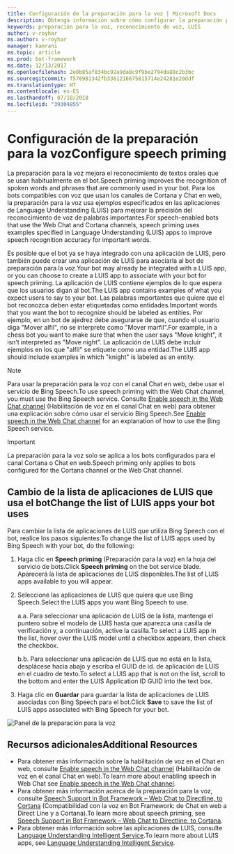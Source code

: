 ```yaml
---
title: Configuración de la preparación para la voz | Microsoft Docs
description: Obtenga información sobre cómo configurar la preparación para la voz para el servicio de bots mediante Azure Portal.
keywords: preparación para la voz, reconocimiento de voz, LUIS
author: v-royhar
ms.author: v-royhar
manager: kamrani
ms.topic: article
ms.prod: bot-framework
ms.date: 12/13/2017
ms.openlocfilehash: 2e0b85af834bc92a9da8c9f9be2794da88c2b3bc
ms.sourcegitcommit: f576981342fb3361216675815714e24281e20ddf
ms.translationtype: HT
ms.contentlocale: es-ES
ms.lasthandoff: 07/18/2018
ms.locfileid: "39304855"
---
```

# <a name="configure-speech-priming"></a><span data-ttu-id="b40d2-104">Configuración de la preparación para la voz</span><span class="sxs-lookup"><span data-stu-id="b40d2-104">Configure speech priming</span></span>

<span data-ttu-id="b40d2-105">La preparación para la voz mejora el reconocimiento de textos orales que se usan habitualmente en el bot.</span><span class="sxs-lookup"><span data-stu-id="b40d2-105">Speech priming improves the recognition of spoken words and phrases that are commonly used in your bot.</span></span> <span data-ttu-id="b40d2-106">Para los bots compatibles con voz que usan los canales de Cortana y Chat en web, la preparación para la voz usa ejemplos especificados en las aplicaciones de Language Understanding (LUIS) para mejorar la precisión del reconocimiento de voz de palabras importantes.</span><span class="sxs-lookup"><span data-stu-id="b40d2-106">For speech-enabled bots that use the Web Chat and Cortana channels, speech priming uses examples specified in Language Understanding (LUIS) apps to improve speech recognition accuracy for important words.</span></span>

<span data-ttu-id="b40d2-107">Es posible que el bot ya se haya integrado con una aplicación de LUIS, pero también puede crear una aplicación de LUIS para asociarla al bot de preparación para la voz.</span><span class="sxs-lookup"><span data-stu-id="b40d2-107">Your bot may already be integrated with a LUIS app, or you can choose to create a LUIS app to associate with your bot for speech priming.</span></span> <span data-ttu-id="b40d2-108">La aplicación de LUIS contiene ejemplos de lo que espera que los usuarios digan al bot.</span><span class="sxs-lookup"><span data-stu-id="b40d2-108">The LUIS app contains examples of what you expect users to say to your bot.</span></span> <span data-ttu-id="b40d2-109">Las palabras importantes que quiere que el bot reconozca deben estar etiquetadas como entidades.</span><span class="sxs-lookup"><span data-stu-id="b40d2-109">Important words that you want the bot to recognize should be labeled as entities.</span></span> <span data-ttu-id="b40d2-110">Por ejemplo, en un bot de ajedrez debe asegurarse de que, cuando el usuario diga "Mover alfil", no se interprete como "Mover marfil".</span><span class="sxs-lookup"><span data-stu-id="b40d2-110">For example, in a chess bot you want to make sure that when the user says "Move knight", it isn’t interpreted as "Move night".</span></span> <span data-ttu-id="b40d2-111">La aplicación de LUIS debe incluir ejemplos en los que "alfil" se etiquete como una entidad.</span><span class="sxs-lookup"><span data-stu-id="b40d2-111">The LUIS app should include examples in which "knight" is labeled as an entity.</span></span>

> [!NOTE]
> <span data-ttu-id="b40d2-112">Para usar la preparación para la voz con el canal Chat en web, debe usar el servicio de Bing Speech.</span><span class="sxs-lookup"><span data-stu-id="b40d2-112">To use speech priming with the Web Chat channel, you must use the Bing Speech service.</span></span> <span data-ttu-id="b40d2-113">Consulte [Enable speech in the Web Chat channel](~/bot-service-channel-connect-webchat-speech.md) (Habilitación de voz en el canal Chat en web) para obtener una explicación sobre cómo usar el servicio Bing Speech.</span><span class="sxs-lookup"><span data-stu-id="b40d2-113">See [Enable speech in the Web Chat channel](~/bot-service-channel-connect-webchat-speech.md) for an explanation of how to use the Bing Speech service.</span></span>

> [!IMPORTANT]
> <span data-ttu-id="b40d2-114">La preparación para la voz solo se aplica a los bots configurados para el canal Cortana o Chat en web.</span><span class="sxs-lookup"><span data-stu-id="b40d2-114">Speech priming only applies to bots configured for the Cortana channel or the Web Chat channel.</span></span>

## <a name="change-the-list-of-luis-apps-your-bot-uses"></a><span data-ttu-id="b40d2-115">Cambio de la lista de aplicaciones de LUIS que usa el bot</span><span class="sxs-lookup"><span data-stu-id="b40d2-115">Change the list of LUIS apps your bot uses</span></span>

<span data-ttu-id="b40d2-116">Para cambiar la lista de aplicaciones de LUIS que utiliza Bing Speech con el bot, realice los pasos siguientes:</span><span class="sxs-lookup"><span data-stu-id="b40d2-116">To change the list of LUIS apps used by Bing Speech with your bot, do the following:</span></span>

1. <span data-ttu-id="b40d2-117">Haga clic en **Speech priming** (Preparación para la voz) en la hoja del servicio de bots.</span><span class="sxs-lookup"><span data-stu-id="b40d2-117">Click **Speech priming** on the bot service blade.</span></span> <span data-ttu-id="b40d2-118">Aparecerá la lista de aplicaciones de LUIS disponibles.</span><span class="sxs-lookup"><span data-stu-id="b40d2-118">The list of LUIS apps available to you will appear.</span></span>
2. <span data-ttu-id="b40d2-119">Seleccione las aplicaciones de LUIS que quiera que use Bing Speech.</span><span class="sxs-lookup"><span data-stu-id="b40d2-119">Select the LUIS apps you want Bing Speech to use.</span></span>
 
    <span data-ttu-id="b40d2-120">a.</span><span class="sxs-lookup"><span data-stu-id="b40d2-120">a.</span></span> <span data-ttu-id="b40d2-121">Para seleccionar una aplicación de LUIS de la lista, mantenga el puntero sobre el modelo de LUIS hasta que aparezca una casilla de verificación y, a continuación, active la casilla.</span><span class="sxs-lookup"><span data-stu-id="b40d2-121">To select a LUIS app in the list, hover over the LUIS model until a checkbox appears, then check the checkbox.</span></span>
     
    <span data-ttu-id="b40d2-122">b.</span><span class="sxs-lookup"><span data-stu-id="b40d2-122">b.</span></span> <span data-ttu-id="b40d2-123">Para seleccionar una aplicación de LUIS que no está en la lista, desplácese hacia abajo y escriba el GUID de id. de aplicación de LUIS en el cuadro de texto.</span><span class="sxs-lookup"><span data-stu-id="b40d2-123">To select a LUIS app that is not on the list, scroll to the bottom and enter the LUIS Application ID GUID into the text box.</span></span>
     
3. <span data-ttu-id="b40d2-124">Haga clic en **Guardar** para guardar la lista de aplicaciones de LUIS asociadas con Bing Speech para el bot.</span><span class="sxs-lookup"><span data-stu-id="b40d2-124">Click **Save** to save the list of LUIS apps associated with Bing Speech for your bot.</span></span>

![Panel de la preparación para la voz](~/media/bot-service-manage-speech-priming/speech-priming.png)

## <a name="additional-resources"></a><span data-ttu-id="b40d2-126">Recursos adicionales</span><span class="sxs-lookup"><span data-stu-id="b40d2-126">Additional Resources</span></span>

- <span data-ttu-id="b40d2-127">Para obtener más información sobre la habilitación de voz en el Chat en web, consulte [Enable speech in the Web Chat channel](~/bot-service-channel-connect-webchat-speech.md) (Habilitación de voz en el canal Chat en web).</span><span class="sxs-lookup"><span data-stu-id="b40d2-127">To learn more about enabling speech in Web Chat see [Enable speech in the Web Chat channel](~/bot-service-channel-connect-webchat-speech.md).</span></span>
- <span data-ttu-id="b40d2-128">Para obtener más información acerca de la preparación para la voz, consulte [Speech Support in Bot Framework – Web Chat to Directline, to Cortana](https://blog.botframework.com/2017/06/26/Speech-To-Text/) (Compatibilidad con la voz en Bot Framework: de Chat en web a Direct Line y a Cortana).</span><span class="sxs-lookup"><span data-stu-id="b40d2-128">To learn more about speech priming, see [Speech Support in Bot Framework – Web Chat to Directline, to Cortana](https://blog.botframework.com/2017/06/26/Speech-To-Text/).</span></span>
- <span data-ttu-id="b40d2-129">Para obtener más información sobre las aplicaciones de LUIS, consulte [Language Understanding Intelligent Service](https://www.luis.ai).</span><span class="sxs-lookup"><span data-stu-id="b40d2-129">To learn more about LUIS apps, see [Language Understanding Intelligent Service](https://www.luis.ai).</span></span>
